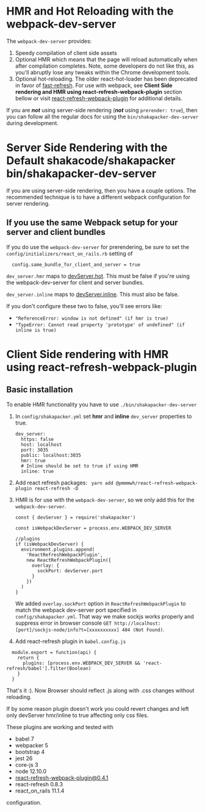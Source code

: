 # HMR and Hot Reloading with the webpack-dev-server

The `webpack-dev-server` provides:

1. Speedy compilation of client side assets
2. Optional HMR which means that the page will reload automatically when after
   compilation completes. Note, some developers do not like this, as you'll
   abruptly lose any tweaks within the Chrome development tools.
3. Optional hot-reloading. The older react-hot-loader has been deprecated in
   favor of [fast-refresh](https://reactnative.dev/docs/fast-refresh).
   For use with webpack, see **Client Side rendering and HMR using react-refresh-webpack-plugin** section bellow or visit [react-refresh-webpack-plugin](https://github.com/pmmmwh/react-refresh-webpack-plugin) for additional details.

If you are **_not_** using server-side rendering (**_not_** using `prerender: true`),
then you can follow all the regular docs for using the `bin/shakapacker-dev-server`
during development.

# Server Side Rendering with the Default shakacode/shakapacker bin/shakapacker-dev-server

If you are using server-side rendering, then you have a couple options. The
recommended technique is to have a different webpack configuration for server
rendering.

## If you use the same Webpack setup for your server and client bundles

If you do use the `webpack-dev-server` for prerendering, be sure to set the
`config/initializers/react_on_rails.rb` setting of

```
  config.same_bundle_for_client_and_server = true
```

`dev_server.hmr` maps to [devServer.hot](https://webpack.js.org/configuration/dev-server/#devserverhot).
This must be false if you're using the webpack-dev-server for client and server bundles.

`dev_server.inline` maps to [devServer.inline](https://webpack.js.org/configuration/dev-server/#devserverinline).
This must also be false.

If you don't configure these two to false, you'll see errors like:

- `"ReferenceError: window is not defined" (if hmr is true)`
- `"TypeError: Cannot read property 'prototype' of undefined" (if inline is true)`

# Client Side rendering with HMR using react-refresh-webpack-plugin

## Basic installation

To enable HMR functionality you have to use `./bin/shakapacker-dev-server`

1. In `config/shakapacker.yml` set **hmr** and **inline** `dev_server` properties to true.

   ```
   dev_server:
     https: false
     host: localhost
     port: 3035
     public: localhost:3035
     hmr: true
     # Inline should be set to true if using HMR
     inline: true
   ```

2. Add react refresh packages:
   ` yarn add @pmmmwh/react-refresh-webpack-plugin react-refresh -D`

3. HMR is for use with the `webpack-dev-server`, so we only add this for the `webpack-dev-server`.

   ```
   const { devServer } = require('shakapacker')

   const isWebpackDevServer = process.env.WEBPACK_DEV_SERVER

   //plugins
   if (isWebpackDevServer) {
     environment.plugins.append(
       'ReactRefreshWebpackPlugin',
       new ReactRefreshWebpackPlugin({
         overlay: {
           sockPort: devServer.port
         }
       })
     )
   }
   ```

   We added `overlay.sockPort` option in `ReactRefreshWebpackPlugin` to match the webpack dev-server port specified in `config/shakapacker.yml`. That way we make sockjs works properly and suppress error in browser console `GET http://localhost:[port]/sockjs-node/info?t=[xxxxxxxxxx] 404 (Not Found)`.

4. Add react-refresh plugin in `babel.config.js`

```
  module.export = function(api) {
    return {
      plugins: [process.env.WEBPACK_DEV_SERVER && 'react-refresh/babel'].filter(Boolean)
    }
  }
```

That's it :).
Now Browser should reflect .js along with .css changes without reloading.

If by some reason plugin doesn't work you could revert changes and left only devServer hmr/inline to true affecting only css files.

These plugins are working and tested with

- babel 7
- webpacker 5
- bootstrap 4
- jest 26
- core-js 3
- node 12.10.0
- react-refresh-webpack-plugin@0.4.1
- react-refresh 0.8.3
- react_on_rails 11.1.4

configuration.
